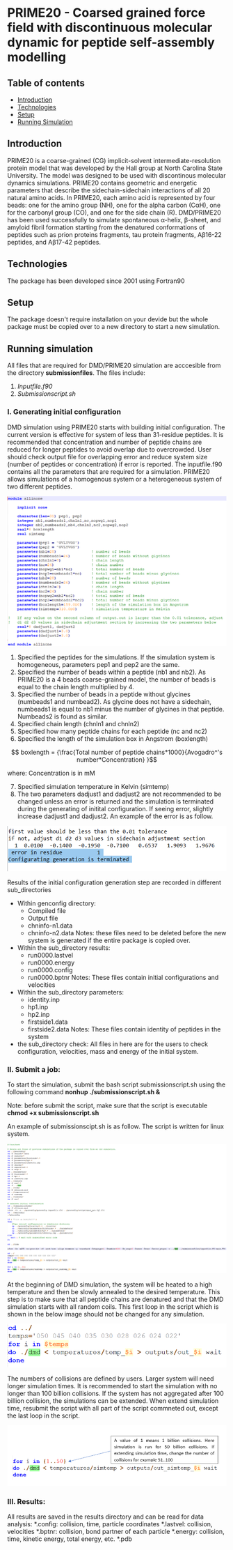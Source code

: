 # PRIME20 - Coarsed grained force field with discontinuous molecular dynamic for peptide self-assembly modelling 
## Table of contents
* [Introduction](#introduction)
* [Technologies](#technologies)
* [Setup](#setup)
* [Running Simulation](#running-simulation)
## Introduction
PRIME20 is a coarse-grained (CG) implicit-solvent intermediate-resolution protein model that was developed by the Hall group at North Carolina State University. The model was designed to be used with discontinous molecular dynamics simulations. PRIME20 contains geometric and energetic parameters that describe the sidechain-sidechain interactions of all 20 natural amino acids. In PRIME20, each amino acid is represented by four beads: one for the amino group (NH), one for the alpha carbon (CαH), one for the carbonyl group (CO), and one for the side chain (R). DMD/PRIME20 has been used successfully to simulate spontaneous α-helix, β-sheet, and amyloid fibril formation starting from the denatured conformations of peptides such as prion proteins fragments, tau protein fragments, Aβ16-22 peptides, and  Aβ17-42 peptides.
## Technologies
The package has been developed since 2001 using Fortran90
## Setup
The package doesn't require installation on your devide but the whole package must be copied over to a new directory to start a new simulation.
## Running simulation
All files that are required for DMD/PRIME20 simulation are acccesible from the directory **submissionfiles**. The files include:
1. *Inputfile.f90*
2. *Submissionscript.sh*
### I.	Generating initial configuration
DMD simulation using PRIME20 starts with building initial configuration. The current version is effective for system of less than 31-residue peptides. It is recommended that concentration and number of peptide chains are reduced for longer peptides to avoid overlap due to overcrowded. User should check output file for overlapping error and reduce system size (number of peptides or concentration) if error is reported.
The inputfile.f90 contains all the parameters that are required for a simulation. PRIME20 allows simulations of a homogenous system or a heterogeneous system of two different peptides. 

 ![Temp Doc/images/initial_allinone.png](https://github.com/CarolHall-NCSU-CBE/Serial-DMD-PRIME20/blob/45eb102c71d57b322d413f7297eed412a19df235/Temp%20Doc/images/initial_allinone.png)
1. Specified the peptides for the simulations. If the simulation system is homogeneous, parameters pep1 and pep2 are the same. 
2. Specified the number of beads within a peptide (nb1 and nb2). As PRIME20 is a 4 beads coarse-grained model, the number of beads is equal to the chain length multiplied by 4.
3. Specified the number of beads in a peptide without glycines (numbeads1 and numbead2). As glycine does not have a sidechain, numbeads1 is equal to nb1 minus the number of glycines in that peptide. Numbeads2 is found as similar.
4. Specified chain length (chnln1 and chnln2)
5. Specified how many peptide chains for each peptide (nc and nc2) 
6. Specified the length of the simulation box in Angstrom (boxlength)

$$ boxlength = {\frac{Total number of peptide chains*1000}{Avogadro^'s number*Concentration} }$$

where: Concentration is in mM

7. Specified simulation temperature in Kelvin (simtemp)
8. The two parameters dadjust1 and dadjust2 are not recommended to be changed unless an error is returned and the simulation is terminated during the generating of initital configuration. If seeing error, slightly increase dadjust1 and dadjust2. An example of the error is as follow.

 ![Temp Doc/images/Error.png](https://github.com/CarolHall-NCSU-CBE/Serial-DMD-PRIME20/blob/ace39b9324962999c9f1ee448907000c8d65d9e1/Temp%20Doc/images/Error.png)
 
Results of the initial configuration generation step are recorded in different sub_directories
- Within genconfig directory:
	- Compiled file
	- Output file
	- chninfo-n1.data
	- chninfo-n2.data
Notes: these files need to be deleted before the new system is generated if the entire package is copied over.
- Within the sub_directory results:
	- run0000.lastvel
	- run0000.energy
	- run0000.config
	- run0000.bptnr
Notes: These files contain initial configurations and velocities
- Within the sub_directory parameters:
	- identity.inp
	- hp1.inp
	- hp2.inp
	- firstside1.data
	- firstside2.data
Notes: These files contain identity of peptides in the system
- the sub_directory check: All files in here are for the users to check configuration, velocities, mass and energy of the initial system.


### II. Submit a job:
To start the simulation, submit the bash script submissionscript.sh using the following command
	**nonhup ./submissionscript.sh &**

Note: before submit the script, make sure that the script is executable **chmod +x submissionscript.sh**

An example of submissionscipt.sh is as follow. The script is written for linux system.

![Temp Doc/images/submissionscript.png](https://github.com/CarolHall-NCSU-CBE/Serial-DMD-PRIME20/blob/5eaa761bcdac4380ae3ee64845596951d801e78b/Temp%20Doc/images/submissionscript.png)

At the beginning of DMD simulation, the system will be heated to a high temperature and then be slowly annealed to the desired temperature. This step is to make sure that all peptide chains are denatured and that the DMD simulation starts with all random coils. This first loop in the script which is shown in the below image should not be changed for any simulation. 

![Temp Doc/images/annealing.png](https://github.com/CarolHall-NCSU-CBE/Serial-DMD-PRIME20/blob/8ebe9e46a5c20129c74ce8ccb5cc311bd75873a2/Temp%20Doc/images/annealing.png)

The numbers of collisions are defined by users. Larger system will need longer simulation times. It is recommended to start the simulation with no longer than 100 billion collisions. If the system has not aggregated after 100 billion collision, the simulations can be extended. When extend simulation time, resubmit the script with all part of the script commneted out, except the last loop in the script.

![Temp Doc/images/simulationloop.png](https://github.com/CarolHall-NCSU-CBE/Serial-DMD-PRIME20/blob/0b52f15932624b4a49c927d5baba649b843e7876/Temp%20Doc/images/simulationloop.png)

### III. Results:
All results are saved in the results directory and can be read for data analysis:
	*.config: collision, time, particle coordinates
	*.lastvel: collision, velocities 
	*.bptnr: collision, bond partner of each particle
	*.energy: collision, time, kinetic energy, total energy, etc.
	*.pdb

